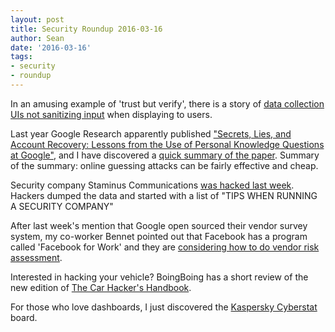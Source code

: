 ```yaml
---
layout: post
title: Security Roundup 2016-03-16
author: Sean
date: '2016-03-16'
tags:
- security
- roundup
---
```


In an amusing example of 'trust but verify', there is a story of [data collection UIs not sanitizing input](http://bit.ly/1RjaBxb) when displaying to users.

Last year Google Research apparently published ["Secrets, Lies, and Account Recovery: Lessons from the Use of Personal Knowledge Questions at Google"](http://bit.ly/1XrKybO>), and I have discovered a [quick summary of the paper](http://bit.ly/1UuN5md). Summary of the summary: online guessing attacks can be fairly effective and cheap.

Security company Staminus Communications [was hacked last week](http://bit.ly/1SOAcng). Hackers dumped the data and started with a list of "TIPS WHEN RUNNING A SECURITY COMPANY"

After last week's mention that Google open sourced their vendor survey system, my co-worker Bennet pointed out that Facebook has a program called 'Facebook for Work' and they are [considering how to do vendor risk assessment](http://on.wsj.com/1Z1VtKL).

Interested in hacking your vehicle? BoingBoing has a short review of the new edition of [The Car Hacker's Handbook](http://bit.ly/1S0Z4FZ).

For those who love dashboards, I just discovered the [Kaspersky Cyberstat](http://bit.ly/1UuPgX2) board.
